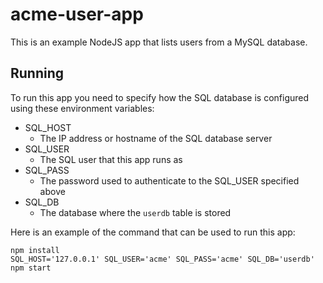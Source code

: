 # acme-user-app
This is an example NodeJS app that lists users from a MySQL database.

## Running
To run this app you need to specify how the SQL database is configured using
these environment variables:

* SQL\_HOST
  * The IP address or hostname of the SQL database server
* SQL\_USER
  * The SQL user that this app runs as
* SQL\_PASS
  * The password used to authenticate to the SQL\_USER specified above
* SQL\_DB
  * The database where the `userdb` table is stored

Here is an example of the command that can be used to run this app:

```
npm install
SQL_HOST='127.0.0.1' SQL_USER='acme' SQL_PASS='acme' SQL_DB='userdb' npm start
```
